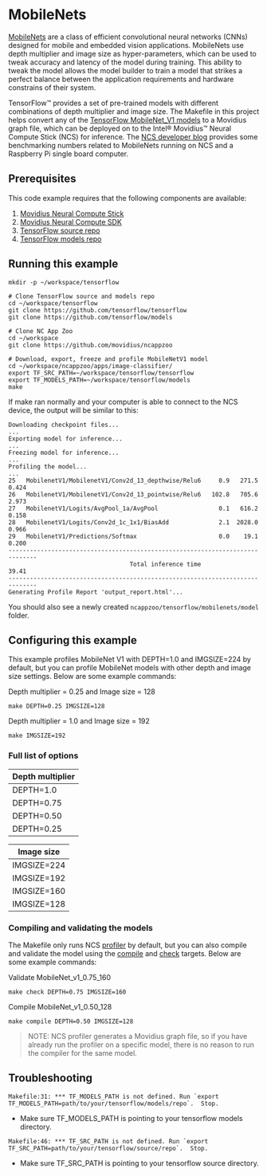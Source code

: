 # MobileNets

<a href="https://arxiv.org/abs/1704.04861" target="_blank">MobileNets</a> are a class of efficient convolutional neural networks (CNNs) designed for mobile and embedded vision applications. MobileNets use depth multiplier and image size as hyper-parameters, which can be used to tweak accuracy and latency of the model during training. This ability to tweak the model allows the model builder to train a model that strikes a perfect balance between the application requirements and hardware constrains of their system.

TensorFlow™ provides a set of pre-trained models with different combinations of depth multiplier and image size. The Makefile in this project helps convert any of the <a href="https://github.com/tensorflow/models/blob/master/research/slim/nets/mobilenet_v1.md" target="_blank">TensorFlow MobileNet_V1 models</a> to a Movidius graph file, which can be deployed on to the Intel® Movidius™ Neural Compute Stick (NCS) for inference. The <a href="https://movidius.github.io/blog/ncs-rpi3-mobilenets/" _target="blank">NCS developer blog</a> provides some benchmarking numbers related to MobileNets running on NCS and a Raspberry Pi single board computer.

## Prerequisites

This code example requires that the following components are available:
1. <a href="https://developer.movidius.com/buy" target="_blank">Movidius Neural Compute Stick</a>
2. <a href="https://developer.movidius.com/start" target="_blank">Movidius Neural Compute SDK</a>
3. <a href="https://github.com/tensorflow/tensorflow" target="_blank">TensorFlow source repo</a>
4. <a href="https://github.com/tensorflow/models" target="_blank">TensorFlow models repo</a>

## Running this example

~~~
mkdir -p ~/workspace/tensorflow

# Clone TensorFlow source and models repo
cd ~/workspace/tensorflow
git clone https://github.com/tensorflow/tensorflow
git clone https://github.com/tensorflow/models

# Clone NC App Zoo
cd ~/workspace
git clone https://github.com/movidius/ncappzoo

# Download, export, freeze and profile MobileNetV1 model
cd ~/workspace/ncappzoo/apps/image-classifier/
export TF_SRC_PATH=~/workspace/tensorflow/tensorflow
export TF_MODELS_PATH=~/workspace/tensorflow/models
make
~~~

If make ran normally and your computer is able to connect to the NCS device, the output will be similar to this:

~~~
Downloading checkpoint files...
...
Exporting model for inference...
...
Freezing model for inference...
...
Profiling the model...
...
25   MobilenetV1/MobilenetV1/Conv2d_13_depthwise/Relu6     0.9   271.5   0.424
26   MobilenetV1/MobilenetV1/Conv2d_13_pointwise/Relu6   102.8   705.6   2.973
27   MobilenetV1/Logits/AvgPool_1a/AvgPool                 0.1   616.2   0.158
28   MobilenetV1/Logits/Conv2d_1c_1x1/BiasAdd              2.1  2028.0   0.966
29   MobilenetV1/Predictions/Softmax                       0.0    19.1   0.200
------------------------------------------------------------------------------
                                  Total inference time                   39.41
------------------------------------------------------------------------------
Generating Profile Report 'output_report.html'...
~~~

You should also see a newly created `ncappzoo/tensorflow/mobilenets/model` folder.

## Configuring this example
This example profiles MobileNet V1 with DEPTH=1.0 and IMGSIZE=224 by default, but you can profile MobileNet models with other depth and image size settings. Below are some example commands:

Depth multiplier = 0.25 and Image size = 128
~~~
make DEPTH=0.25 IMGSIZE=128
~~~

Depth multiplier = 1.0 and Image size = 192
~~~
make IMGSIZE=192
~~~

### Full list of options
| Depth multiplier |
| --- |
| DEPTH=1.0 |
| DEPTH=0.75 |
| DEPTH=0.50 |
| DEPTH=0.25 |

| Image size |
| --- |
| IMGSIZE=224 |
| IMGSIZE=192 |
| IMGSIZE=160 |
| IMGSIZE=128 |

### Compiling and validating the models
The Makefile only runs NCS <a href="https://movidius.github.io/ncsdk/tools/profile.html" target="_blank">profiler</a> by default, but you can also compile and validate the model using the <a href="https://movidius.github.io/ncsdk/tools/compile.html" target="_blank">compile</a> and <a href="https://movidius.github.io/ncsdk/tools/check.html" target="_blank">check</a> targets. Below are some example commands:

Validate MobileNet_v1_0.75_160
~~~
make check DEPTH=0.75 IMGSIZE=160
~~~

Compile MobileNet_v1_0.50_128
~~~
make compile DEPTH=0.50 IMGSIZE=128
~~~

> NOTE: NCS profiler generates a Movidius graph file, so if you have already run the profiler on a specific model, there is no reason to run the compiler for the same model.

## Troubleshooting

~~~
Makefile:31: *** TF_MODELS_PATH is not defined. Run `export TF_MODELS_PATH=path/to/your/tensorflow/models/repo`.  Stop.
~~~
* Make sure TF_MODELS_PATH is pointing to your tensorflow models directory.

~~~
Makefile:46: *** TF_SRC_PATH is not defined. Run `export TF_SRC_PATH=path/to/your/tensorflow/source/repo`.  Stop.
~~~
* Make sure TF_SRC_PATH is pointing to your tensorflow source directory.

